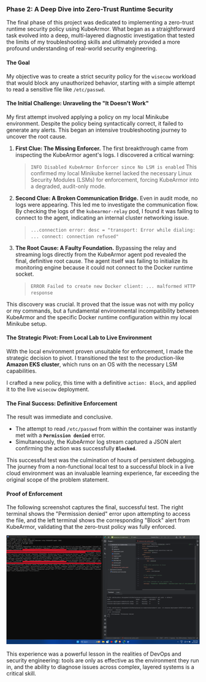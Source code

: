 ### Phase 2: A Deep Dive into Zero-Trust Runtime Security

The final phase of this project was dedicated to implementing a zero-trust runtime security policy using KubeArmor. What began as a straightforward task evolved into a deep, multi-layered diagnostic investigation that tested the limits of my troubleshooting skills and ultimately provided a more profound understanding of real-world security engineering.

#### The Goal
My objective was to create a strict security policy for the `wisecow` workload that would block any unauthorized behavior, starting with a simple attempt to read a sensitive file like `/etc/passwd`.

#### The Initial Challenge: Unraveling the "It Doesn't Work"
My first attempt involved applying a policy on my local Minikube environment. Despite the policy being syntactically correct, it failed to generate any alerts. This began an intensive troubleshooting journey to uncover the root cause.

1.  **First Clue: The Missing Enforcer.** The first breakthrough came from inspecting the KubeArmor agent's logs. I discovered a critical warning:
    > `INFO Disabled KubeArmor Enforcer since No LSM is enabled`
    This confirmed my local Minikube kernel lacked the necessary Linux Security Modules (LSMs) for enforcement, forcing KubeArmor into a degraded, audit-only mode.

2.  **Second Clue: A Broken Communication Bridge.** Even in audit mode, no logs were appearing. This led me to investigate the communication flow. By checking the logs of the `kubearmor-relay` pod, I found it was failing to connect to the agent, indicating an internal cluster networking issue.
    > `...connection error: desc = "transport: Error while dialing: ... connect: connection refused"`

3.  **The Root Cause: A Faulty Foundation.** Bypassing the relay and streaming logs directly from the KubeArmor agent pod revealed the final, definitive root cause. The agent itself was failing to initialize its monitoring engine because it could not connect to the Docker runtime socket.
    > `ERROR Failed to create new Docker client: ... malformed HTTP response`

This discovery was crucial. It proved that the issue was not with my policy or my commands, but a fundamental environmental incompatibility between KubeArmor and the specific Docker runtime configuration within my local Minikube setup.

#### The Strategic Pivot: From Local Lab to Live Environment

With the local environment proven unsuitable for enforcement, I made the strategic decision to pivot. I transitioned the test to the production-like **Amazon EKS cluster**, which runs on an OS with the necessary LSM capabilities.

I crafted a new policy, this time with a definitive `action: Block`, and applied it to the live `wisecow` deployment.

#### The Final Success: Definitive Enforcement

The result was immediate and conclusive.

*   The attempt to read `/etc/passwd` from within the container was instantly met with a **`Permission denied`** error.
*   Simultaneously, the KubeArmor log stream captured a JSON alert confirming the action was successfully **`Blocked`**.

This successful test was the culmination of hours of persistent debugging. The journey from a non-functional local test to a successful block in a live cloud environment was an invaluable learning experience, far exceeding the original scope of the problem statement.

#### Proof of Enforcement

The following screenshot captures the final, successful test. The right terminal shows the "Permission denied" error upon attempting to access the file, and the left terminal shows the corresponding "Block" alert from KubeArmor, validating that the zero-trust policy was fully enforced.

![KubeArmor Enforcement in Action](images/snapshot.png)

This experience was a powerful lesson in the realities of DevOps and security engineering: tools are only as effective as the environment they run in, and the ability to diagnose issues across complex, layered systems is a critical skill.
